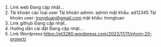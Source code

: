 1. Link web
Đang cập nhật...
2. Tài khoản các loại user
Tài khoản admin: admin    mật khẩu: ad12345
Tài khoản user:  trongtuan@gmail.com   mật khẩu: trongtuan
3. Link github
Đang cập nhật..
4. Hướng dẫn cài đặt
Đang cập nhật...
5. Link Wordpress 
https://et3260.wordpress.com/2022/11/11/nhom-20-project/
